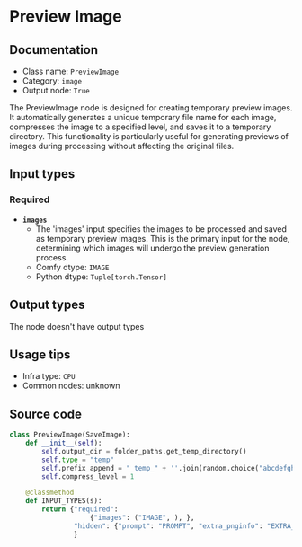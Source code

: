 # Preview Image
## Documentation
- Class name: `PreviewImage`
- Category: `image`
- Output node: `True`

The PreviewImage node is designed for creating temporary preview images. It automatically generates a unique temporary file name for each image, compresses the image to a specified level, and saves it to a temporary directory. This functionality is particularly useful for generating previews of images during processing without affecting the original files.
## Input types
### Required
- **`images`**
    - The 'images' input specifies the images to be processed and saved as temporary preview images. This is the primary input for the node, determining which images will undergo the preview generation process.
    - Comfy dtype: `IMAGE`
    - Python dtype: `Tuple[torch.Tensor]`
## Output types
The node doesn't have output types
## Usage tips
- Infra type: `CPU`
- Common nodes: unknown


## Source code
```python
class PreviewImage(SaveImage):
    def __init__(self):
        self.output_dir = folder_paths.get_temp_directory()
        self.type = "temp"
        self.prefix_append = "_temp_" + ''.join(random.choice("abcdefghijklmnopqrstupvxyz") for x in range(5))
        self.compress_level = 1

    @classmethod
    def INPUT_TYPES(s):
        return {"required":
                    {"images": ("IMAGE", ), },
                "hidden": {"prompt": "PROMPT", "extra_pnginfo": "EXTRA_PNGINFO"},
                }

```
